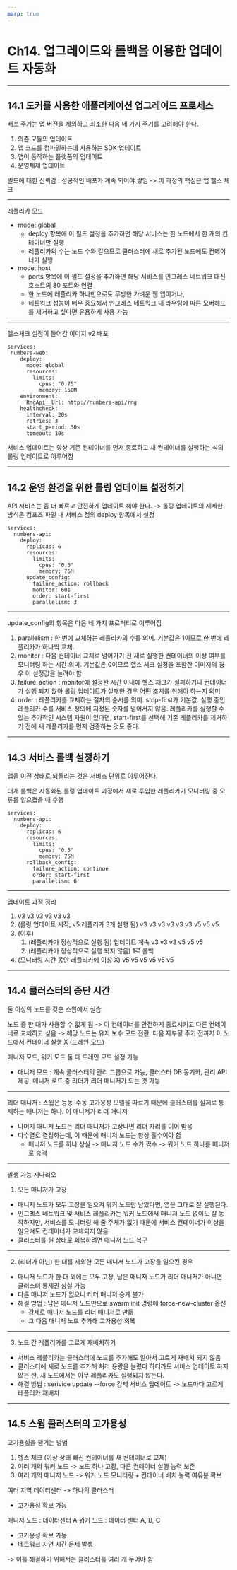 ```yaml
---
marp: true
---
```


# Ch14. 업그레이드와 롤백을 이용한 업데이트 자동화

---

## 14.1 도커를 사용한 애플리케이션 업그레이드 프로세스

배포 주기는 앱 버전을 제외하고 최소한 다음 네 가지 주기를 고려해야 한다.
1. 의존 모듈의 업데이트
2. 앱 코드를 컴파일하는데 사용하는 SDK 업데이트
3. 앱이 동작하는 플랫폼의 업데이트
4. 운영체제 업데이트

빌드에 대한 신뢰감 : 성공적인 배포가 계속 되어야 쌓임
-> 이 과정의 핵심은 앱 헬스 체크

---

레플리카 모드
- mode: global
  - deploy 항목에 이 필드 설정을 추가하면 해당 서비스는 한 노드에서 한 개의 컨테이너만 실행
  - 레플리카의 수는 노드 수와 같으므로 클러스터에 새로 추가된 노드에도 컨테이너가 실행
- mode: host 
  - ports 항목에 이 필드 설정을 추가하면 해당 서비스를 인그레스 네트워크 대신 호스트의 80 포트와 연결
  - 한 노드에 레플리카 하나만으로도 무방한 가벼운 웹 앱이거나,
  - 네트워크 성능이 매우 중요해서 인그레스 네트워크 내 라우팅에 따른 오버헤드를 제거하고 싶다면 유용하게 사용 가능

---

헬스체크 설정이 들어간 이미지 v2 배포

~~~
services:
 numbers-web:
    deploy:
      mode: global
      resources:
        limits:
          cpus: "0.75"
          memory: 150M
    environment:
      RngApi__Url: http://numbers-api/rng
    healthcheck:
      interval: 20s
      retries: 3
      start_period: 30s
      timeout: 10s
~~~
서비스 업데이트는 항상 기존 컨테이너를 먼저 종료하고 새 컨테이너를 실행하는 식의 롤링 업데이트로 이루어짐

---

## 14.2 운영 환경을 위한 롤링 업데이트 설정하기

API 서비스는 좀 더 빠르고 안전하게 업데이트 해야 한다.
-> 롤링 업데이트의 세세한 방식은 컴포즈 파일 내 서비스 정의 deploy 항목에서 설정

~~~
services:
  numbers-api:
    deploy:
      replicas: 6
      resources:
        limits:
          cpus: "0.5"
          memory: 75M
      update_config:
        failure_action: rollback
        monitor: 60s
        order: start-first
        parallelism: 3
~~~

---

update_config의 항목은 다음 네 가지 프로퍼티로 이루어짐
1. parallelism : 한 번에 교체하는 레플리카의 수를 의미. 기본값은 1이므로 한 번에 레플리카가 하나씩 교체.
2. monitor : 다음 컨테이너 교체로 넘어가기 전 새로 실행한 컨테이너의 이상 여부를 모니터링 하는 시간 의미. 기본값은 0이므로 헬스 체크 설정을 포함한 이미지의 경우 이 설정값을 늘려야 함
3. failure_action : monitor에 설정한 시간 이내에 헬스 체크가 실패하거나 컨테이너가 실행 되지 않아 롤링 업데이트가 실패한 경우 어떤 조치를 취해야 하는지 의미
4. order : 레플리카를 교체하는 절차의 순서를 의미. stop-first가 기본값. 실행 중인 레플리카 수를 서비스 정의에 지정된 숫자를 넘어서지 않음. 레플리카를 실행할 수 있는 추가적인 시스템 자원이 있다면, start-first를 선택해 기존 레플리카를 제거하기 전에 새 레플리카를 먼저 검증하는 것도 좋다.

---

## 14.3 서비스 롤백 설정하기

앱을 이전 상태로 되돌리는 것은 서비스 단위로 이루어진다.

대개 롤백은 자동화된 롤링 업데이트 과정에서 새로 투입한 레플리카가 모니터링 중 오류를 일으켰을 때 수행

~~~
services:
  numbers-api:
    deploy:
      replicas: 6
      resources:
        limits:
          cpus: "0.5"
          memory: 75M
      rollback_config:
        failure_action: continue
        order: start-first
        parallelism: 6
~~~

---

업데이트 과정 정리

1. v3 v3 v3 v3 v3 v3
2. (롤링 업데이트 시작, v5 레플리카 3개 실행 됨) v3 v3 v3 v3 v3 v3 v5 v5 v5
3. (이후)
    1. (레플리카가 정상적으로 실행 됨) 업데이트 계속 v3 v3 v3 v5 v5 v5
    3. (레플리카가 정상적으로 실행 되지 않음) 1로 롤백
4. (모니터링 시간 동안 레플리카에 이상 X) v5 v5 v5 v5 v5 v5

---

## 14.4 클러스터의 중단 시간

둘 이상의 노드를 갖춘 스웜에서 실습

노드 중 한 대가 사용할 수 없게 됨
-> 이 컨테이너를 안전하게 종료시키고 다른 컨테이너로 교체하고 싶음
-> 해당 노드는 유지 보수 모드 전환. 다음 재부팅 주기 전까지 이 노드에서 컨테이너 실행 X (드레인 모드)

매니저 모드, 워커 모드 둘 다 드레인 모드 설정 가능
- 매니저 모드 : 계속 클러스터의 관리 그룹으로 가능, 클러스터 DB 동기화, 관리 API 제공, 매니저 로드 중 리더가 리더 매니저가 되는 것 가능

---

리더 매니저 : 스웜은 능동-수동 고가용성 모델을 따르기 때문에 클러스터를 실제로 통제하는 매니저는 하나. 이 매니저가 리더 매니저
- 나머지 매니저 노드는 리더 매니저가 고장나면 리더 자리를 이어 받음
- 다수결로 결정하는데, 이 때문에 매니저 노드는 항상 홀수여야 함
  - 매니저 노드를 하나 상실 -> 매니저 노드 수가 짝수 -> 워커 노드 하나를 매니저로 승격


---

발생 가능 시나리오

1. 모든 매니저가 고장
- 매니저 노드가 모두 고장을 일으켜 워커 노드만 남았다면, 앱은 그대로 잘 실행된다. 
- 인그레스 네트워크 및 서비스 레플리카는 워커 노드에서 매니저 노드 없이도 잘 동작하지만, 서비스를 모니터링 해 줄 주체가 없기 때문에 서비스 컨테이너가 이상을 일으켜도 컨테이너가 교체되지 않음
- 클러스터를 원 상태로 회복하려면 매니저 노드 복구

---

2. (리더가 아닌) 한 대를 제외한 모든 매니저 노드가 고장을 일으킨 경우
- 매니저 노드가 한 대 외에는 모두 고장, 남은 매니저 노드가 리더 매니저가 아니면 클러스터 통제권 상실 가능
- 다른 매니저 노드가 없으니 리더 매니저 승계 불가
- 해결 방법 : 남은 매니저 노드만으로 swarm init 명령에 force-new-cluster 옵션
  - 강제로 매니저 노드를 리더 매니저로 만듦
  - 그 다음 매니저 노드 추가해 고가용성 회복

---

3. 노드 간 레플리카를 고르게 재배치하기
- 서비스 레플리카는 클러스터에 노드를 추가해도 알아서 고르게 재배치 되지 않음
- 클러스터에 새로 노드를 추가해 처리 용량을 늘렸다 하더라도 서비스 업데이트 하지 않는 한, 새 노드에서는 아무 레플리카도 실행되지 않는다.
- 해결 방법 : serivice update --force 강제 서비스 업데이트 -> 노드마다 고르게 레플리카 재배치

---

## 14.5 스웜 클러스터의 고가용성

고가용성을 챙기는 방법
1. 헬스 체크 (이상 상태 빠진 컨테이너를 새 컨테이너로 교체)
2. 여러 개의 워커 노드 -> 노드 하나 고장, 다른 컨테이너 실행 능력 보존
3. 여러 개의 매니저 노드 -> 워커 노드 모니터링 + 컨테이너 배치 능력 여유분 확보

여러 지역 데이터센터 -> 하나의 클러스터
- 고가용성 확보 가능

매니저 노드 : 데이터센터 A
워커 노드 : 데이터 센터 A, B, C
- 고가용성 확보 가능
- 네트워크 지연 시간 문제 발생

-> 이를 해결하기 위해서는 클러스터를 여러 개 두어야 함